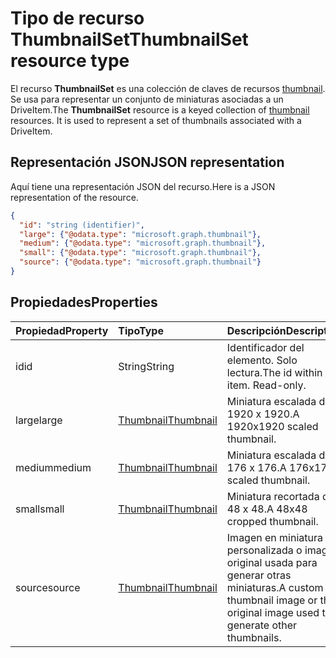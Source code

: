 # <a name="thumbnailset-resource-type"></a><span data-ttu-id="9376e-101">Tipo de recurso ThumbnailSet</span><span class="sxs-lookup"><span data-stu-id="9376e-101">ThumbnailSet resource type</span></span>

<span data-ttu-id="9376e-p101">El recurso **ThumbnailSet** es una colección de claves de recursos [thumbnail](thumbnail.md). Se usa para representar un conjunto de miniaturas asociadas a un DriveItem.</span><span class="sxs-lookup"><span data-stu-id="9376e-p101">The **ThumbnailSet** resource is a keyed collection of [thumbnail](thumbnail.md) resources. It is used to represent a set of thumbnails associated with a DriveItem.</span></span>

## <a name="json-representation"></a><span data-ttu-id="9376e-104">Representación JSON</span><span class="sxs-lookup"><span data-stu-id="9376e-104">JSON representation</span></span>

<span data-ttu-id="9376e-105">Aquí tiene una representación JSON del recurso.</span><span class="sxs-lookup"><span data-stu-id="9376e-105">Here is a JSON representation of the resource.</span></span>

<!-- {
  "blockType": "resource",
  "optionalProperties": ["source", "small", "medium", "large"],
  "openType": true,
  "keyProperty": "id",
  "@odata.type": "microsoft.graph.thumbnailSet"
} -->

```json
{
  "id": "string (identifier)",
  "large": {"@odata.type": "microsoft.graph.thumbnail"},
  "medium": {"@odata.type": "microsoft.graph.thumbnail"},
  "small": {"@odata.type": "microsoft.graph.thumbnail"},
  "source": {"@odata.type": "microsoft.graph.thumbnail"}
}
```

## <a name="properties"></a><span data-ttu-id="9376e-106">Propiedades</span><span class="sxs-lookup"><span data-stu-id="9376e-106">Properties</span></span>

| <span data-ttu-id="9376e-107">Propiedad</span><span class="sxs-lookup"><span data-stu-id="9376e-107">Property</span></span> | <span data-ttu-id="9376e-108">Tipo</span><span class="sxs-lookup"><span data-stu-id="9376e-108">Type</span></span>                      | <span data-ttu-id="9376e-109">Descripción</span><span class="sxs-lookup"><span data-stu-id="9376e-109">Description</span></span>                                                                       |
|:---------|:--------------------------|:----------------------------------------------------------------------------------|
| <span data-ttu-id="9376e-110">id</span><span class="sxs-lookup"><span data-stu-id="9376e-110">id</span></span>       | <span data-ttu-id="9376e-111">String</span><span class="sxs-lookup"><span data-stu-id="9376e-111">String</span></span>                    | <span data-ttu-id="9376e-p102">Identificador del elemento. Solo lectura.</span><span class="sxs-lookup"><span data-stu-id="9376e-p102">The id within the item. Read-only.</span></span>                                                |
| <span data-ttu-id="9376e-114">large</span><span class="sxs-lookup"><span data-stu-id="9376e-114">large</span></span>    | [<span data-ttu-id="9376e-115">Thumbnail</span><span class="sxs-lookup"><span data-stu-id="9376e-115">Thumbnail</span></span>](thumbnail.md) | <span data-ttu-id="9376e-116">Miniatura escalada de 1920 x 1920.</span><span class="sxs-lookup"><span data-stu-id="9376e-116">A 1920x1920 scaled thumbnail.</span></span>                                                     |
| <span data-ttu-id="9376e-117">medium</span><span class="sxs-lookup"><span data-stu-id="9376e-117">medium</span></span>   | [<span data-ttu-id="9376e-118">Thumbnail</span><span class="sxs-lookup"><span data-stu-id="9376e-118">Thumbnail</span></span>](thumbnail.md) | <span data-ttu-id="9376e-119">Miniatura escalada de 176 x 176.</span><span class="sxs-lookup"><span data-stu-id="9376e-119">A 176x176 scaled thumbnail.</span></span>                                                       |
| <span data-ttu-id="9376e-120">small</span><span class="sxs-lookup"><span data-stu-id="9376e-120">small</span></span>    | [<span data-ttu-id="9376e-121">Thumbnail</span><span class="sxs-lookup"><span data-stu-id="9376e-121">Thumbnail</span></span>](thumbnail.md) | <span data-ttu-id="9376e-122">Miniatura recortada de 48 x 48.</span><span class="sxs-lookup"><span data-stu-id="9376e-122">A 48x48 cropped thumbnail.</span></span>                                                        |
| <span data-ttu-id="9376e-123">source</span><span class="sxs-lookup"><span data-stu-id="9376e-123">source</span></span>   | [<span data-ttu-id="9376e-124">Thumbnail</span><span class="sxs-lookup"><span data-stu-id="9376e-124">Thumbnail</span></span>](thumbnail.md) | <span data-ttu-id="9376e-125">Imagen en miniatura personalizada o imagen original usada para generar otras miniaturas.</span><span class="sxs-lookup"><span data-stu-id="9376e-125">A custom thumbnail image or the original image used to generate other thumbnails.</span></span> |

<!-- uuid: 8fcb5dbc-d5aa-4681-8e31-b001d5168d79
2015-10-25 14:57:30 UTC -->
<!-- {
  "type": "#page.annotation",
  "description": "thumbnailSet resource",
  "keywords": "",
  "section": "documentation",
  "tocPath": ""
}-->
